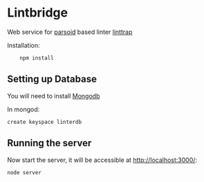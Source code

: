 Lintbridge
============

Web service for [parsoid](https://www.mediawiki.org/wiki/Parsoid/) based linter [linttrap](https://www.mediawiki.org/wiki/User:Hardik95/GSoC_2014_Application)

Installation:

```
	npm install
```

## Setting up Database

You will need to install [Mongodb](http://docs.mongodb.org/manual/administration/install-on-linux/)

In mongod:

	create keyspace linterdb

## Running the server 

Now start the server, it will be accessible at [http://localhost:3000/](http://localhost:3000/):

	node server
